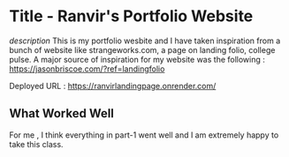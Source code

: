 # Title - Ranvir's Portfolio Website

*description*
This is my portfolio wesbite and I have taken inspiration from a bunch of website like strangeworks.com, a page on landing folio, college pulse. A major source of inspiration
for my website was the following : https://jasonbriscoe.com/?ref=landingfolio


Deployed URL : https://ranvirlandingpage.onrender.com/


## What Worked Well
For me , I think everything in part-1 went well and I am extremely happy to take this class.



